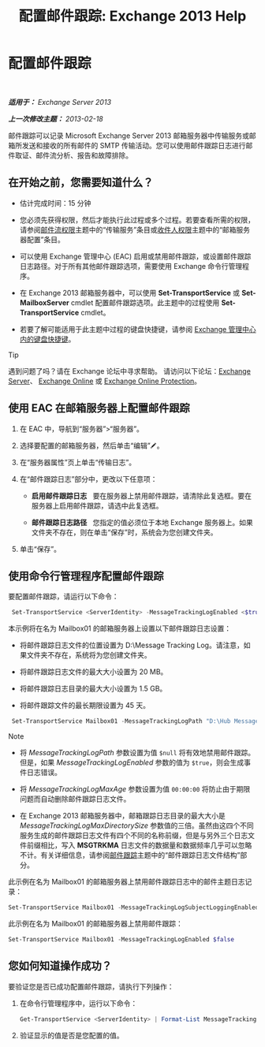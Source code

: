 ﻿---
title: '配置邮件跟踪: Exchange 2013 Help'
TOCTitle: 配置邮件跟踪
ms:assetid: 50eb5213-cf27-4179-b427-38d751ee4a70
ms:mtpsurl: https://technet.microsoft.com/zh-cn/library/Aa997984(v=EXCHG.150)
ms:contentKeyID: 51408223
ms.date: 01/11/2018
mtps_version: v=EXCHG.150
ms.translationtype: HT
---

# 配置邮件跟踪

 

_**适用于：** Exchange Server 2013_

_**上一次修改主题：** 2013-02-18_

邮件跟踪可以记录 Microsoft Exchange Server 2013 邮箱服务器中传输服务或邮箱所发送和接收的所有邮件的 SMTP 传输活动。您可以使用邮件跟踪日志进行邮件取证、邮件流分析、报告和故障排除。

## 在开始之前，您需要知道什么？

  - 估计完成时间：15 分钟

  - 您必须先获得权限，然后才能执行此过程或多个过程。若要查看所需的权限，请参阅[邮件流权限](mail-flow-permissions-exchange-2013-help.md)主题中的“传输服务”条目或[收件人权限](recipients-permissions-exchange-2013-help.md)主题中的“邮箱服务器配置”条目。

  - 可以使用 Exchange 管理中心 (EAC) 启用或禁用邮件跟踪，或设置邮件跟踪日志路径。对于所有其他邮件跟踪选项，需要使用 Exchange 命令行管理程序。

  - 在 Exchange 2013 邮箱服务器中，可以使用 **Set-TransportService** 或 **Set-MailboxServer** cmdlet 配置邮件跟踪选项。此主题中的过程使用 **Set-TransportService** cmdlet。

  - 若要了解可能适用于此主题中过程的键盘快捷键，请参阅 [Exchange 管理中心内的键盘快捷键](keyboard-shortcuts-in-the-exchange-admin-center-exchange-online-protection-help.md)。

> [!TIP]  
> 遇到问题了吗？请在 Exchange 论坛中寻求帮助。 请访问以下论坛：<a href="https://go.microsoft.com/fwlink/p/?linkid=60612">Exchange Server</a>、 <a href="https://go.microsoft.com/fwlink/p/?linkid=267542">Exchange Online</a> 或 <a href="https://go.microsoft.com/fwlink/p/?linkid=285351">Exchange Online Protection</a>。


## 使用 EAC 在邮箱服务器上配置邮件跟踪

1.  在 EAC 中，导航到“服务器”\>“服务器”。

2.  选择要配置的邮箱服务器，然后单击“编辑”![编辑图标](images/Bb124582.6f53ccb2-1f13-4c02-bea0-30690e6ea71d(EXCHG.150).gif "编辑图标")。

3.  在“服务器属性”页上单击“传输日志”。

4.  在“邮件跟踪日志”部分中，更改以下任意项：
    
      - **启用邮件跟踪日志**   要在服务器上禁用邮件跟踪，请清除此复选框。要在服务器上启用邮件跟踪，请选中此复选框。
    
      - **邮件跟踪日志路径**   您指定的值必须位于本地 Exchange 服务器上。如果文件夹不存在，则在单击“保存”时，系统会为您创建文件夹。

5.  单击“保存”。

## 使用命令行管理程序配置邮件跟踪

要配置邮件跟踪，请运行以下命令：

   ```PowerShell
    Set-TransportService <ServerIdentity> -MessageTrackingLogEnabled <$true | $false> -MessageTrackingLogMaxAge <dd.hh:mm:ss> -MessageTrackingLogMaxDirectorySize <Size> -MessageTrackingLogMaxFileSize <Size> -MessageTrackingLogPath <LocalFilePath> -MessageTrackingLogSubjectLoggingEnabled <$true|$false>
   ```

本示例将在名为 Mailbox01 的邮箱服务器上设置以下邮件跟踪日志设置：

  -  将邮件跟踪日志文件的位置设置为 D:\\Message Tracking Log。请注意，如果文件夹不存在，系统将为您创建文件夹。

  -  将邮件跟踪日志文件的最大大小设置为 20 MB。

  -  将邮件跟踪日志目录的最大大小设置为 1.5 GB。

  -  将邮件跟踪文件的最长期限设置为 45 天。

<!-- end list -->

   ```PowerShell
    Set-TransportService Mailbox01 -MessageTrackingLogPath "D:\Hub Message Tracking Log" -MessageTrackingLogMaxFileSize 20MB -MessageTrackingLogMaxDirectorySize 1.5GB -MessageTrackingLogMaxAge 45.00:00:00
   ```

> [!NOTE]  
> <ul>
> <li><p>将 <em>MessageTrackingLogPath</em> 参数设置为值 <code>$null</code> 将有效地禁用邮件跟踪。但是，如果 <em>MessageTrackingLogEnabled</em> 参数的值为 <code>$true</code>，则会生成事件日志错误。</p></li>
> <li><p>将 <em>MessageTrackingLogMaxAge</em> 参数设置为值 <code>00:00:00</code> 将防止由于期限问题而自动删除邮件跟踪日志文件。</p></li>
> <li><p>在 Exchange 2013 邮箱服务器中，邮箱跟踪日志目录的最大大小是 <em>MessageTrackingLogMaxDirectorySize</em> 参数值的三倍。虽然由这四个不同服务生成的邮件跟踪日志文件有四个不同的名称前缀，但是与另外三个日志文件前缀相比，写入 <strong>MSGTRKMA</strong> 日志文件的数据量和数据频率几乎可以忽略不计。有关详细信息，请参阅<a href="message-tracking-exchange-2013-help.md">邮件跟踪</a>主题中的“邮件跟踪日志文件结构”部分。</p></li>
> </ul>


此示例在名为 Mailbox01 的邮箱服务器上禁用邮件跟踪日志中的邮件主题日志记录：

```powershell
Set-TransportService Mailbox01 -MessageTrackingLogSubjectLoggingEnabled $false
```

此示例在名为 Mailbox01 的邮箱服务器上禁用邮件跟踪：

```powershell
Set-TransportService Mailbox01 -MessageTrackingLogEnabled $false
```

## 您如何知道操作成功？

要验证您是否已成功配置邮件跟踪，请执行下列操作：

1.  在命令行管理程序中，运行以下命令：
    
    ```PowerShell
    Get-TransportService <ServerIdentity> | Format-List MessageTrackingLog*
    ```

2.  验证显示的值是否是您配置的值。

